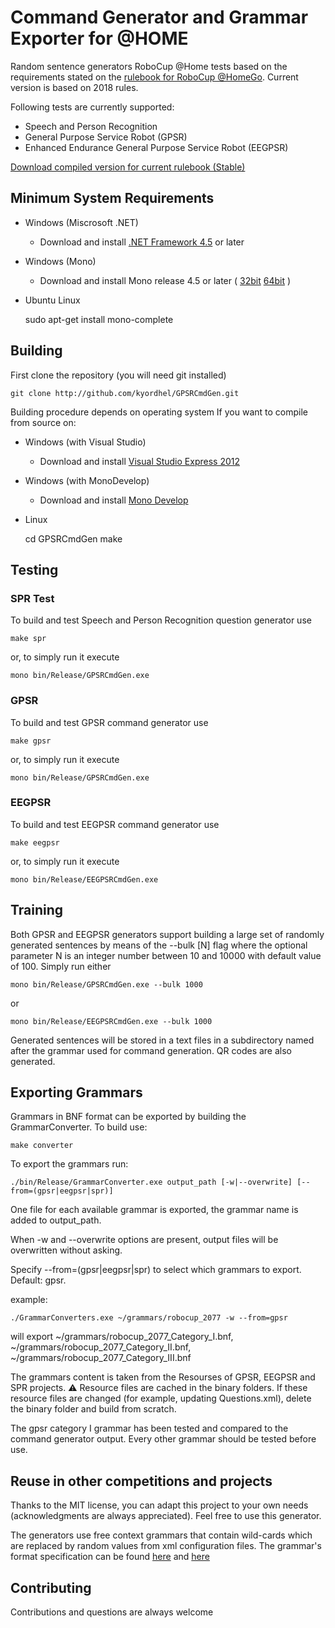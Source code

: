 Command Generator and Grammar Exporter for @HOME
============================


Random sentence generators RoboCup @Home tests based on the requirements stated on the [rulebook for RoboCup @HomeGo](http://www.robocupathome.org/rules). Current version is based on 2018 rules.

Following tests are currently supported:
- Speech and Person Recognition
- General Purpose Service Robot (GPSR)
- Enhanced Endurance General Purpose Service Robot (EEGPSR)

[Download compiled version for current rulebook (Stable)](http://github.com/kyordhel/GPSRCmdGen/blob/master/bin/stable/binaries.zip?raw=true)

## Minimum System Requirements
- Windows (Miscrosoft .NET)
    - Download and install [.NET Framework 4.5](https://www.microsoft.com/en-us/download/details.aspx?id=42642) or later
- Windows (Mono)
    - Download and install Mono release 4.5 or later ( [32bit](https://download.mono-project.com/archive/4.8.0/windows-installer/mono-4.8.0.495-gtksharp-2.12.42-win32-1.msi) [64bit](https://download.mono-project.com/archive/4.8.0/windows-installer/mono-4.8.0.495-x64-1.msi) )
- Ubuntu Linux

    sudo apt-get install mono-complete

## Building
First clone the repository (you will need git installed)

    git clone http://github.com/kyordhel/GPSRCmdGen.git

Building procedure depends on operating system
If you want to compile from source on:
- Windows (with Visual Studio)
    - Download and install [Visual Studio Express 2012](https://www.microsoft.com/en-us/download/details.aspx?id=34673)
- Windows (with MonoDevelop)
    - Download and install [Mono Develop](http://www.monodevelop.com/download/)
- Linux

    cd GPSRCmdGen
    make

## Testing

### SPR Test
To build and test Speech and Person Recognition question generator use

    make spr
or, to simply run it execute

    mono bin/Release/GPSRCmdGen.exe

### GPSR
To build and test GPSR command generator use

    make gpsr
or, to simply run it execute

    mono bin/Release/GPSRCmdGen.exe

### EEGPSR
To build and test EEGPSR command generator use

    make eegpsr
or, to simply run it execute

    mono bin/Release/EEGPSRCmdGen.exe

## Training
Both GPSR and EEGPSR generators support building a large set of randomly generated sentences by means of the --bulk [N] flag where the optional parameter N is an integer number between 10 and 10000 with default value of 100. Simply run either

    mono bin/Release/GPSRCmdGen.exe --bulk 1000
or

    mono bin/Release/EEGPSRCmdGen.exe --bulk 1000
Generated sentences will be stored in a text files in a subdirectory named after the grammar used for command generation. QR codes are also generated.


## Exporting Grammars
Grammars in BNF format can be exported by building the GrammarConverter.
To build use:

    make converter

To export the grammars run:

    ./bin/Release/GrammarConverter.exe output_path [-w|--overwrite] [--from=(gpsr|eegpsr|spr)]

One file for each available grammar is exported, the grammar name is added to output_path.

When -w and --overwrite options are present, output files will be overwritten without asking.

Specify --from=(gpsr|eegpsr|spr) to select which grammars to export. Default: gpsr.

example:

    ./GrammarConverters.exe ~/grammars/robocup_2077 -w --from=gpsr
    
will export ~/grammars/robocup_2077_Category_I.bnf, ~/grammars/robocup_2077_Category_II.bnf, ~/grammars/robocup_2077_Category_III.bnf

The grammars content is taken from the Resourses of GPSR, EEGPSR and SPR projects.
 :warning: Resource files are cached in the binary folders. If these resource files are changed (for example, updating Questions.xml), delete the binary folder and build from scratch.

The gpsr category I grammar has been tested and compared to the command generator output. Every other grammar should be tested before use.


## Reuse in other competitions and projects
Thanks to the MIT license, you can adapt this project to your own needs (acknowledgments are always appreciated). Feel free to use this generator.

The generators use free context grammars that contain wild-cards which are replaced by random values from xml configuration files. The grammar's format specification can be found [here](https://github.com/kyordhel/GPSRCmdGen/wiki/Grammar-Format-Specification) and [here](https://github.com/kyordhel/GPSRCmdGen/blob/master/CommonFiles/FormatSpecification.txt)


## Contributing
Contributions and questions are always welcome
